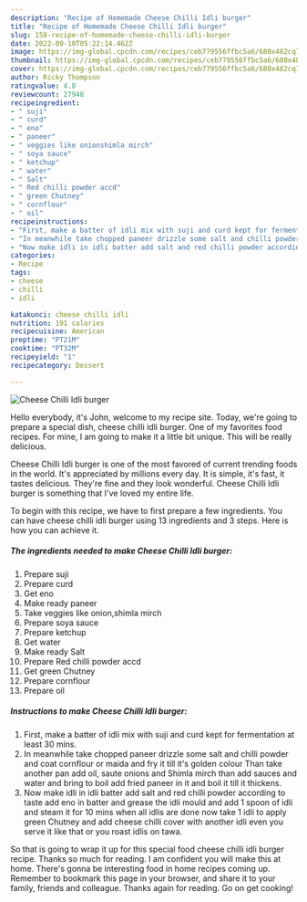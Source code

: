 ```yaml
---
description: "Recipe of Homemade Cheese Chilli Idli burger"
title: "Recipe of Homemade Cheese Chilli Idli burger"
slug: 158-recipe-of-homemade-cheese-chilli-idli-burger
date: 2022-09-10T05:22:14.462Z
image: https://img-global.cpcdn.com/recipes/ceb779556ffbc5a6/680x482cq70/cheese-chilli-idli-burger-recipe-main-photo.jpg
thumbnail: https://img-global.cpcdn.com/recipes/ceb779556ffbc5a6/680x482cq70/cheese-chilli-idli-burger-recipe-main-photo.jpg
cover: https://img-global.cpcdn.com/recipes/ceb779556ffbc5a6/680x482cq70/cheese-chilli-idli-burger-recipe-main-photo.jpg
author: Ricky Thompson
ratingvalue: 4.8
reviewcount: 27948
recipeingredient:
- " suji"
- " curd"
- " eno"
- " paneer"
- " veggies like onionshimla mirch"
- " soya sauce"
- " ketchup"
- " water"
- " Salt"
- " Red chilli powder accd"
- " green Chutney"
- " cornflour"
- " oil"
recipeinstructions:
- "First, make a batter of idli mix with suji and curd kept for fermentation at least 30 mins."
- "In meanwhile take chopped paneer drizzle some salt and chilli powder and coat cornflour or maida and fry it till it&#39;s golden colour Than take another pan add oil, saute onions and Shimla mirch than add sauces and water and bring to boil add fried paneer in it and boil it till it thickens."
- "Now make idli in idli batter add salt and red chilli powder according to taste add eno in batter and grease the idli mould and add 1 spoon of idli and steam it for 10 mins when all idlis are done now take 1 idli to apply green Chutney and add cheese chilli cover with another idli even you serve it like that or you roast idlis on tawa."
categories:
- Recipe
tags:
- cheese
- chilli
- idli

katakunci: cheese chilli idli 
nutrition: 191 calories
recipecuisine: American
preptime: "PT21M"
cooktime: "PT32M"
recipeyield: "1"
recipecategory: Dessert

---
```



![Cheese Chilli Idli burger](https://img-global.cpcdn.com/recipes/ceb779556ffbc5a6/680x482cq70/cheese-chilli-idli-burger-recipe-main-photo.jpg)

Hello everybody, it's John, welcome to my recipe site. Today, we're going to prepare a special dish, cheese chilli idli burger. One of my favorites food recipes. For mine, I am going to make it a little bit unique. This will be really delicious.

Cheese Chilli Idli burger is one of the most favored of current trending foods in the world. It's appreciated by millions every day. It is simple, it's fast, it tastes delicious. They're fine and they look wonderful. Cheese Chilli Idli burger is something that I've loved my entire life.




To begin with this recipe, we have to first prepare a few ingredients. You can have cheese chilli idli burger using 13 ingredients and 3 steps. Here is how you can achieve it.

<!--inarticleads1-->

##### The ingredients needed to make Cheese Chilli Idli burger:

1. Prepare  suji
1. Prepare  curd
1. Get  eno
1. Make ready  paneer
1. Take  veggies like onion,shimla mirch
1. Prepare  soya sauce
1. Prepare  ketchup
1. Get  water
1. Make ready  Salt
1. Prepare  Red chilli powder accd
1. Get  green Chutney
1. Prepare  cornflour
1. Prepare  oil




<!--inarticleads2-->

##### Instructions to make Cheese Chilli Idli burger:

1. First, make a batter of idli mix with suji and curd kept for fermentation at least 30 mins.
1. In meanwhile take chopped paneer drizzle some salt and chilli powder and coat cornflour or maida and fry it till it&#39;s golden colour Than take another pan add oil, saute onions and Shimla mirch than add sauces and water and bring to boil add fried paneer in it and boil it till it thickens.
1. Now make idli in idli batter add salt and red chilli powder according to taste add eno in batter and grease the idli mould and add 1 spoon of idli and steam it for 10 mins when all idlis are done now take 1 idli to apply green Chutney and add cheese chilli cover with another idli even you serve it like that or you roast idlis on tawa.




So that is going to wrap it up for this special food cheese chilli idli burger recipe. Thanks so much for reading. I am confident you will make this at home. There's gonna be interesting food in home recipes coming up. Remember to bookmark this page in your browser, and share it to your family, friends and colleague. Thanks again for reading. Go on get cooking!
